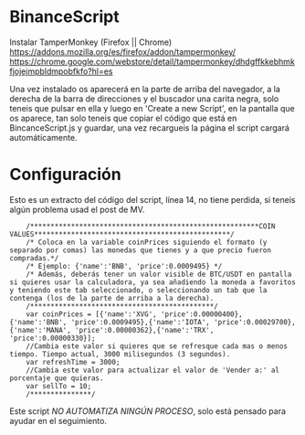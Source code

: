 # BinanceScript



Instalar TamperMonkey (Firefox || Chrome)
https://addons.mozilla.org/es/firefox/addon/tampermonkey/
https://chrome.google.com/webstore/detail/tampermonkey/dhdgffkkebhmkfjojejmpbldmpobfkfo?hl=es

Una vez instalado os aparecerá en la parte de arriba del navegador, a la derecha de la barra de direcciones y el buscador una carita negra, solo teneis que pulsar en ella y luego en 'Create a new Script', en la pantalla que os aparece, tan solo teneis que copiar el código que está en BincanceScript.js y guardar, una vez recargueis la página el script cargará automáticamente.

# Configuración
Esto es un extracto del código del script, línea 14, no tiene perdida, si teneis algún problema usad el post de MV.
``` 
    /********************************************************COIN VALUES************************************************/
    /* Coloca en la variable coinPrices siguiendo el formato (y separado por comas) las monedas que tienes y a que precio fueron compradas.*/
    /* Ejemplo: {'name':'BNB', 'price':0.0009495} */
    /* Además, deberás tener un valor visible de BTC/USDT en pantalla si quieres usar la calculadora, ya sea añadiendo la moneda a favoritos y teniendo este tab seleccionado, o seleccionando un tab que la contenga (los de la parte de arriba a la derecha).
    /*********************************************/
    var coinPrices = [{'name':'XVG', 'price':0.00000400},{'name':'BNB', 'price':0.0009495},{'name':'IOTA', 'price':0.00029700},{'name':'MANA', 'price':0.00000362},{'name':'TRX', 'price':0.00000330}];
    //Cambia este valor si quieres que se refresque cada mas o menos tiempo. Tiempo actual, 3000 milisegundos (3 segundos).
    var refreshTime = 3000;
    //Cambia este valor para actualizar el valor de 'Vender a:' al porcentaje que quieras.
    var sellTo = 10;
    /***************/

```

Este script *NO AUTOMATIZA NINGÚN PROCESO*, solo está pensado para ayudar en el seguimiento.
